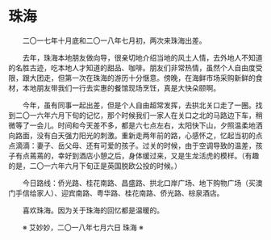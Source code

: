 # 珠海

&emsp;&emsp;二〇一七年十月底和二〇一八年七月初，两次来珠海出差。

&emsp;&emsp;去年，珠海本地朋友做向导，很亲切地介绍当地的风土人情，去外地人不知道的名胜古迹，吃本地人才知道的甜品、咖啡。朋友们非常热情，虽然个人自由度受限，跟大团走，但第一次在珠海的游历十分惬意。傍晚，在海鲜市场采购新鲜的食材，本地朋友带我们一行去实惠的餐馆现场烹饪，真是大快朵颐啊。

&emsp;&emsp;今年，虽有同事一起出差，但是个人自由超常发挥，去拱北关口走了一圈。找到二〇一六年六月下旬的记忆，那个时候我们一家人在关口之北的马路边下车，稍微等了一会儿。时间和今天差不多，都是六七点左右，太阳快下山，夕照温柔地洒向路面，没有白天强力阳光的刺激。重新走两年前的路，心感怀之，忆起当初的点点滴滴：妻子、岳父母、还有可爱的孩子。过关的时候，由于空调导致的温差，孩子有点蔫蔫的，幸好到酒店小憩之后，身体缓过来，又是生龙活虎的模样。（有趣的是，二〇一六年六月下旬正是英国脱欧公投的时候。）

&emsp;&emsp;今日路线：侨光路、桂花南路、昌盛路、拱北口岸广场、地下购物广场（买澳门手信给家人）、迎宾南路、粤华路、桂花南路、侨光路、棕泉酒店。

&emsp;&emsp;喜欢珠海。因为关于珠海的回忆都是温暖的。

&emsp;&emsp;※ 艾妙妙，二〇一八年七月六日 珠海 ※